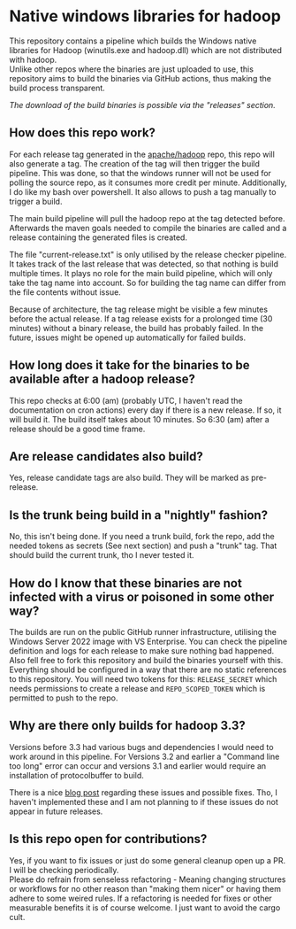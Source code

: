 # Native windows libraries for hadoop
This repository contains a pipeline which builds the Windows native libraries for Hadoop (winutils.exe and hadoop.dll)
which are not distributed with hadoop.  
Unlike other repos where the binaries are just uploaded to use, this repository aims to build the binaries via GitHub
actions, thus making the build process transparent.

*The download of the build binaries is possible via the "releases" section.*

## How does this repo work?
For each release tag generated in the [apache/hadoop](https://github.com/apache/hadoop) repo, this repo will also
generate a tag. The creation of the tag will then trigger the build pipeline. This was done, so that the windows runner
will not be used for polling the source repo, as it consumes more credit per minute. Additionally, I do like my bash
over powershell. It also allows to push a tag manually to trigger a build.

The main build pipeline will pull the hadoop repo at the tag detected before. Afterwards the maven goals needed to
compile the binaries are called and a release containing the generated files is created.

The file "current-release.txt" is only utilised by the release checker pipeline. It takes track of the last release
that was detected, so that nothing is build multiple times. It plays no role for the main build pipeline, which will
only take the tag name into account. So for building the tag name can differ from the file contents without issue.

Because of architecture, the tag release might be visible a few minutes before the actual release. If a tag release 
exists for a prolonged time (30 minutes) without a binary release, the build has probably failed. In the future, issues
might be opened up automatically for failed builds.

## How long does it take for the binaries to be available after a hadoop release?
This repo checks at 6:00 (am) (probably UTC, I haven't read the documentation on cron actions) every day if there is a new
release. If so, it will build it. The build itself takes about 10 minutes. So 6:30 (am) after a release should be a good
time frame.

## Are release candidates also build?
Yes, release candidate tags are also build. They will be marked as pre-release.

## Is the trunk being build in a "nightly" fashion?
No, this isn't being done. If you need a trunk build, fork the repo, add the needed tokens as secrets
(See next section) and push a "trunk" tag. That should build the current trunk, tho I never tested it.

## How do I know that these binaries are not infected with a virus or poisoned in some other way?
The builds are run on the public GitHub runner infrastructure, utilising the Windows Server 2022 image with VS Enterprise.
You can check the pipeline definition and logs for each release to make sure nothing bad happened. Also fell free to
fork this repository and build the binaries yourself with this. Everything should be configured in a way that there are
no static references to this repository. You will need two tokens for this: ``RELEASE_SECRET`` which needs permissions
to create a release and ``REPO_SCOPED_TOKEN`` which is permitted to push to the repo.

## Why are there only builds for hadoop 3.3?
Versions before 3.3 had various bugs and dependencies I would need to work around in this pipeline.
For Versions 3.2 and earlier a "Command line too long" error can occur and versions 3.1 and earlier would require an
installation of protocolbuffer to build.

There is a nice [blog post](https://kontext.tech/article/378/compile-and-build-hadoop-321-on-windows-10-guide) regarding
these issues and possible fixes. Tho, I haven't implemented these and I am not planning to if these issues do not appear
in future releases.

## Is this repo open for contributions?
Yes, if you want to fix issues or just do some general cleanup open up a PR. I will be checking periodically.  
Please do refrain from senseless refactoring - Meaning changing structures or workflows for no other reason than "making
them nicer" or having them adhere to some weired rules. If a refactoring is needed for fixes or other measurable benefits
it is of course welcome. I just want to avoid the cargo cult.